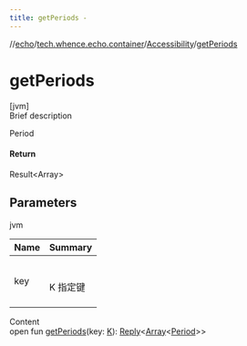 ```yaml
---
title: getPeriods -
---
```

//[echo](../../index.md)/[tech.whence.echo.container](../index.md)/[Accessibility](index.md)/[getPeriods](get-periods.md)



# getPeriods  
[jvm]  
Brief description  


Period



#### Return  


Result<Array<Period>>



## Parameters  
  
jvm  
  
|  Name|  Summary| 
|---|---|
| key| <br><br>K 指定键<br><br>
  
  
Content  
open fun [getPeriods](get-periods.md)(key: [K](index.md)): [Reply](../-reply/index.md)<[Array](https://kotlinlang.org/api/latest/jvm/stdlib/kotlin/-array/index.html)<[Period](https://docs.oracle.com/javase/8/docs/api/java/time/Period.html)>>  




